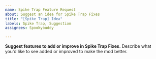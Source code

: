 ```yaml
---
name: Spike Trap Feature Request
about: Suggest an idea for Spike Trap Fixes
title: "[Spike Trap] Idea"
labels: Spike Trap, Suggestion
assignees: Spookybuddy

---
```


**Suggest features to add or improve in Spike Trap Fixes.**
Describe what you'd like to see added or improved to make the mod better.
